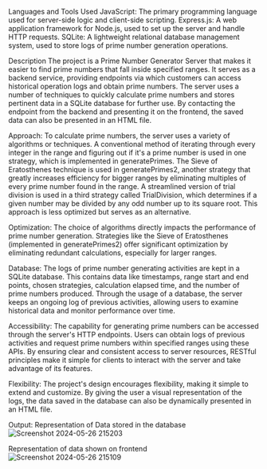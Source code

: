 Languages and Tools Used
JavaScript: The primary programming language used for server-side logic and client-side scripting.
Express.js: A web application framework for Node.js, used to set up the server and handle HTTP requests.
SQLite: A lightweight relational database management system, used to store logs of prime number generation operations.

Description
The project is a Prime Number Generator Server that makes it easier to find prime numbers that fall inside specified ranges. It serves as a backend service, providing endpoints via which customers can access historical operation logs and obtain prime numbers. The server uses a number of techniques to quickly calculate prime numbers and stores pertinent data in a SQLite database for further use. By contacting the endpoint from the backend and presenting it on the frontend, the saved data can also be presented in an HTML file.

Approach: 
To calculate prime numbers, the server uses a variety of algorithms or techniques. A conventional method of iterating through every integer in the range and figuring out if it's a prime number is used in one strategy, which is implemented in generatePrimes. The Sieve of Eratosthenes technique is used in generatePrimes2, another strategy that greatly increases efficiency for bigger ranges by eliminating multiples of every prime number found in the range. A streamlined version of trial division is used in a third strategy called TrialDivision, which determines if a given number may be divided by any odd number up to its square root. This approach is less optimized but serves as an alternative.

Optimization: 
The choice of algorithms directly impacts the performance of prime number generation. Strategies like the Sieve of Eratosthenes (implemented in generatePrimes2) offer significant optimization by eliminating redundant calculations, especially for larger ranges. 

Database: 
The logs of prime number generating activities are kept in a SQLite database. This contains data like timestamps, range start and end points, chosen strategies, calculation elapsed time, and the number of prime numbers produced. Through the usage of a database, the server keeps an ongoing log of previous activities, allowing users to examine historical data and monitor performance over time.

Accessibility: 
The capability for generating prime numbers can be accessed through the server's HTTP endpoints. Users can obtain logs of previous activities and request prime numbers within specified ranges using these APIs. By ensuring clear and consistent access to server resources, RESTful principles make it simple for clients to interact with the server and take advantage of its features.

Flexibility: 
The project's design encourages flexibility, making it simple to extend and customize. By giving the user a visual representation of the logs, the data saved in the database can also be dynamically presented in an HTML file.

Output:
Representation of Data stored in the database
![Screenshot 2024-05-26 215203](https://github.com/DukesSonii/Company-Assignment/assets/98602899/e13e1c29-fcaf-4662-909d-810255239f47)

Representation of data shown on frontend
![Screenshot 2024-05-26 215109](https://github.com/DukesSonii/Company-Assignment/assets/98602899/b5470c7e-0d85-4ce9-9433-a16ab3eeca08)
